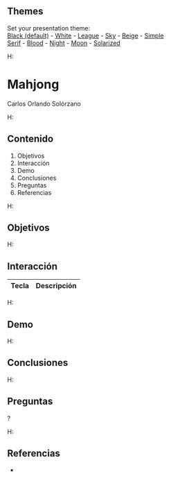 <section id="themes">
	<h2>Themes</h2>
		<p>
			Set your presentation theme: <br>
			<!-- Hacks to swap themes after the page has loaded. Not flexible and only intended for the reveal.js demo deck. -->
                        <a href="#" onclick="document.getElementById('theme').setAttribute('href','css/theme/black.css'); return false;">Black (default)</a> -
			<a href="#" onclick="document.getElementById('theme').setAttribute('href','css/theme/white.css'); return false;">White</a> -
			<a href="#" onclick="document.getElementById('theme').setAttribute('href','css/theme/league.css'); return false;">League</a> -
			<a href="#" onclick="document.getElementById('theme').setAttribute('href','css/theme/sky.css'); return false;">Sky</a> -
			<a href="#" onclick="document.getElementById('theme').setAttribute('href','css/theme/beige.css'); return false;">Beige</a> -
			<a href="#" onclick="document.getElementById('theme').setAttribute('href','css/theme/simple.css'); return false;">Simple</a> <br>
			<a href="#" onclick="document.getElementById('theme').setAttribute('href','css/theme/serif.css'); return false;">Serif</a> -
			<a href="#" onclick="document.getElementById('theme').setAttribute('href','css/theme/blood.css'); return false;">Blood</a> -
			<a href="#" onclick="document.getElementById('theme').setAttribute('href','css/theme/night.css'); return false;">Night</a> -
			<a href="#" onclick="document.getElementById('theme').setAttribute('href','css/theme/moon.css'); return false;">Moon</a> -
			<a href="#" onclick="document.getElementById('theme').setAttribute('href','css/theme/solarized.css'); return false;">Solarized</a>
		</p>
</section>

H:

# Mahjong

Carlos Orlando Solórzano

H:

## Contenido

 1. Objetivos<!-- .element: class="fragment" data-fragment-index="1"-->
 2. Interacción<!-- .element: class="fragment" data-fragment-index="2"-->
 3. Demo<!-- .element: class="fragment" data-fragment-index="3"-->
 4. Conclusiones<!-- .element: class="fragment" data-fragment-index="4"-->
 5. Preguntas<!-- .element: class="fragment" data-fragment-index="5"-->
 6. Referencias<!-- .element: class="fragment" data-fragment-index="6"-->

H:

## Objetivos

H:

## Interacción

| **Tecla**  | **Descripción** |
| :---: | :---: |

H:

## Demo


H:

## Conclusiones

H:

## Preguntas

?

H:

## Referencias

* 
